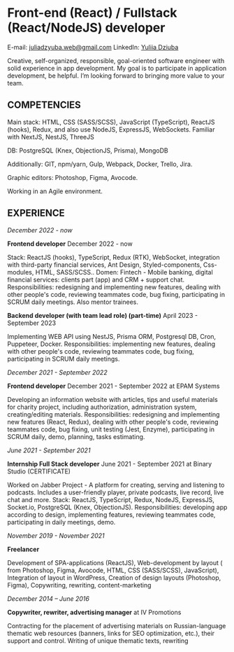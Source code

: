 # Front-end (React) / Fullstack (React/NodeJS) developer
E-mail: juliadzyuba.web@gmail.com
LinkedIn: [Yuliia Dziuba](https://www.linkedin.com/in/yuliia-dziuba-252915220)

Creative, self-organized, responsible, goal-oriented software engineer with solid experience in app development. My goal is to participate in application development, be helpful. I’m looking forward to bringing more value to your team.

## COMPETENCIES
Main stack: HTML, CSS (SASS/SCSS), JavaScript (TypeScript), ReactJS (hooks), Redux, and also use NodeJS, ExpressJS, WebSockets. Familiar with NextJS, NestJS, ThreeJS

DB: PostgreSQL (Knex, ObjectionJS, Prisma), MongoDB

Additionally: GIT, npm/yarn, Gulp, Webpack, Docker, Trello, Jira. 

Graphic editors: Photoshop, Figma, Avocode. 

Working in an Agile environment.


## EXPERIENCE
*December 2022 - now*

**Frontend developer** December 2022 - now

Stack: ReactJS (hooks), TypeScript, Redux (RTK), WebSocket, integration with third-party financial services, Ant Design, Styled-components, Css-modules, HTML, SASS/SCSS.. 
Domen: Fintech - Mobile banking, digital financial services: clients part (app) and CRM + support chat.
Responsibilities: redesigning and implementing new features, dealing with other people's code, reviewing teammates code, bug fixing, participating in SCRUM daily meetings. Also mentor trainees.

**Backend developer (with team lead role) (part-time)** April 2023 - September 2023

Implementing WEB API using NestJS, Prisma ORM, Postgresql DB, Cron, Puppeteer, Docker.
Responsibilities: implementing new features, dealing with other people's code, reviewing teammates code, bug fixing, participating in SCRUM daily meetings.

*December 2021 - September 2022*

**Frontend developer** December 2021 - September 2022 at EPAM Systems

Developing an information website with articles, tips and useful materials for charity project, including authorization, administration system, creating/editing materials. Responsibilities: redesigning and implementing new features (React, Redux), dealing with other people's code, reviewing teammates code, bug fixing, unit testing (Jest, Enzyme), participating in SCRUM daily, demo, planning, tasks estimating.

*June 2021 - September 2021*

**Internship Full Stack developer** June 2021 - September 2021 at Binary Studio (CERTIFICATE)

Worked on Jabber Project - A platform for creating, serving and listening to podcasts. Includes a user-friendly player, private podcasts, live record, live chat and more. Stack: ReactJS, TypeScript, Redux,  NodeJS, ExpressJS, Socket.io, PostgreSQL (Knex, ObjectionJS). Responsibilities: developing app according to design, implementing features, reviewing teammates code, participating in daily meetings, demo. 

*November 2019 - November 2021*

**Freelancer**

Development of SPA-applications (ReactJS), Web-development by layout ( from Photoshop, Figma, Avocode, HTML, CSS (SASS/SCSS), JavaScript), Integration of layout in WordPress, Creation of design layouts (Photoshop, Figma), Copywriting, rewriting, content-marketing

*December 2014 – June 2016*

**Copywriter, rewriter, advertising manager** at IV Promotions

Contracting for the placement of advertising materials on Russian-language thematic web resources (banners, links for SEO optimization, etc.), their support and control. Writing of unique thematic texts, rewriting


